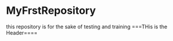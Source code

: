 # MyFrstRepository
this repository is for the sake of testing and training
===THis is the Header====
